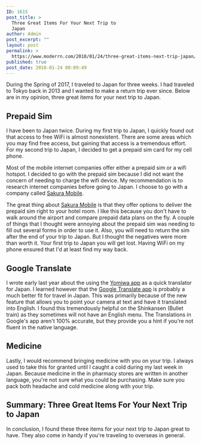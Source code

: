 ```yaml
---
ID: 1615
post_title: >
  Three Great Items For Your Next Trip to
  Japan
author: Admin
post_excerpt: ""
layout: post
permalink: >
  https://www.moderrn.com/2018/01/24/three-great-items-next-trip-japan/
published: true
post_date: 2018-01-24 08:09:49
---
```

During the Spring of 2017, I traveled to Japan for three weeks. I had traveled to Tokyo back in 2013 and I wanted to make a return trip ever since. Below are in my opinion, three great items for your next trip to Japan. 

<h2>Prepaid Sim</h2>
I have been to Japan twice. During my first trip to Japan, I quickly found out that access to free WiFi is almost nonexistent. There are some areas which you may find free access, but gaining that access is a tremendous effort. For my second trip to Japan, I decided to get a prepaid sim card for my cell phone. 

Most of the mobile internet companies offer either a prepaid sim or a wifi hotspot. I decided to go with the prepaid sim because I did not want the concern of needing to charge the wifi device. My recommendation is to research internet companies before going to Japan. I choose to go with a company called <a href="https://www.sakuramobile.jp/short-term-sim-card-plans/" rel="noopener" target="_blank">Sakura Mobile</a>. 

The great thing about <a href="https://www.sakuramobile.jp/short-term-sim-card-plans/" rel="noopener" target="_blank">Sakura Mobile</a> is that they offer options to deliver the prepaid sim right to your hotel room. I like this because you don't have to walk around the airport and compare prepaid data plans on the fly. A couple of things that I thought were annoying about the prepaid sim was needing to fill out several forms in order to use it. Also, you will need to return the sim after the end of your trip to Japan. But I thought the negatives were more than worth it. Your first trip to Japan you will get lost. Having WiFi on my phone ensured that I'd at least find my way back. 


<h2>Google Translate</h2>
I wrote early last year about the using the <a href="https://www.moderrn.com/2017/01/16/yomiwa-app-translation-for-price-of-a-coffee/" rel="noopener" target="_blank">Yomiwa app</a> as a quick translator for Japan. I learned however that the <a href="https://itunes.apple.com/us/app/google-translate/id414706506?mt=8" rel="noopener" target="_blank">Google Translate app</a> is probably a much better fit for travel in Japan. This was primarily because of the new feature that allows you to point your camera at text and have it translated into English. I found this tremendously helpful on the Shinkansen (Bullet train) as they sometimes will not have an English menu. The Translations in Google's app aren't 100% accurate, but they provide you a hint if you're not fluent in the native language. 


<h2>Medicine</h2>
Lastly, I would recommend bringing medicine with you on your trip. I always used to take this for granted until I caught a cold during my last week in Japan. Because medicine in the in pharmacy stores are written in another language, you're not sure what you could be purchasing. Make sure you pack both headache and cold medicine along with your trip.   

<h2>Summary: Three Great Items For Your Next Trip to Japan</h2>
In conclusion, I found these three items for your next trip to Japan great to have. They also come in handy if you're traveling to overseas in general.